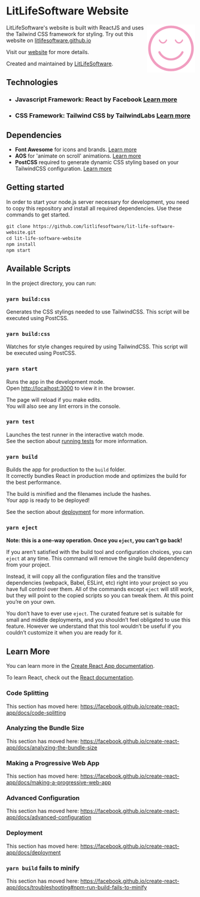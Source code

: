 # LitLifeSoftware Website

<img align="right" src="src/assets/img/smiley-icon-512px-1.png" height="128">

LitLifeSoftware's website is built with ReactJS and uses the Tailwind CSS framework for styling. Try out this website on [litlifesoftware.github.io](https://litlifesoftware.github.io)

Visit our [website](https://litlifesoftware.github.io) for more details.

Created and maintained by [LitLifeSoftware](https://litlifesoftware.github.io/).

## Technologies

- ### Javascript Framework: React by Facebook [Learn more](http://localhost:3000)
- ### CSS Framework: Tailwind CSS by TailwindLabs [Learn more](https://github.com/tailwindlabs/tailwindcss)

## Dependencies

- **Font Awesome** for icons and brands. [Learn more](https://www.npmjs.com/package/font-awesome)
- **AOS** for 'animate on scroll' animations. [Learn more](https://www.npmjs.com/package/aos)
- **PostCSS** required to generate dynamic CSS styling based on your TailwindCSS configuration. [Learn more](https://www.npmjs.com/package/postcss)

## Getting started

In order to start your node.js server necessary for development, you need to
copy this repository and install all required dependencies. Use these
commands to get started.

```
git clone https://github.com/litlifesoftware/lit-life-software-website.git
cd lit-life-software-website
npm install
npm start
```

## Available Scripts

In the project directory, you can run:

### `yarn build:css`

Generates the CSS stylings needed to use TailwindCSS. This script will be executed using PostCSS.

### `yarn build:css`

Watches for style changes required by using TailwindCSS. This script will be executed using PostCSS.

### `yarn start`

Runs the app in the development mode.<br />
Open [http://localhost:3000](http://localhost:3000) to view it in the browser.

The page will reload if you make edits.<br />
You will also see any lint errors in the console.

### `yarn test`

Launches the test runner in the interactive watch mode.<br />
See the section about [running tests](https://facebook.github.io/create-react-app/docs/running-tests) for more information.

### `yarn build`

Builds the app for production to the `build` folder.<br />
It correctly bundles React in production mode and optimizes the build for the best performance.

The build is minified and the filenames include the hashes.<br />
Your app is ready to be deployed!

See the section about [deployment](https://facebook.github.io/create-react-app/docs/deployment) for more information.

### `yarn eject`

**Note: this is a one-way operation. Once you `eject`, you can’t go back!**

If you aren’t satisfied with the build tool and configuration choices, you can `eject` at any time. This command will remove the single build dependency from your project.

Instead, it will copy all the configuration files and the transitive dependencies (webpack, Babel, ESLint, etc) right into your project so you have full control over them. All of the commands except `eject` will still work, but they will point to the copied scripts so you can tweak them. At this point you’re on your own.

You don’t have to ever use `eject`. The curated feature set is suitable for small and middle deployments, and you shouldn’t feel obligated to use this feature. However we understand that this tool wouldn’t be useful if you couldn’t customize it when you are ready for it.

## Learn More

You can learn more in the [Create React App documentation](https://facebook.github.io/create-react-app/docs/getting-started).

To learn React, check out the [React documentation](https://reactjs.org/).

### Code Splitting

This section has moved here: https://facebook.github.io/create-react-app/docs/code-splitting

### Analyzing the Bundle Size

This section has moved here: https://facebook.github.io/create-react-app/docs/analyzing-the-bundle-size

### Making a Progressive Web App

This section has moved here: https://facebook.github.io/create-react-app/docs/making-a-progressive-web-app

### Advanced Configuration

This section has moved here: https://facebook.github.io/create-react-app/docs/advanced-configuration

### Deployment

This section has moved here: https://facebook.github.io/create-react-app/docs/deployment

### `yarn build` fails to minify

This section has moved here: https://facebook.github.io/create-react-app/docs/troubleshooting#npm-run-build-fails-to-minify
